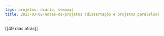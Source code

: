 ```yaml
---
tags: projetos, diário, semanal
title: 2023-03-02-notas-de-projetos (dissertação e projetos paralelos) (481)
---
```


[[49 dias atrás]]
